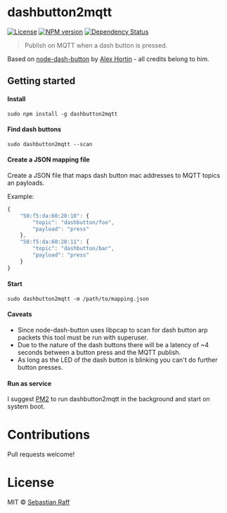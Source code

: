 # dashbutton2mqtt

[![License][mit-badge]][mit-url]
[![NPM version](https://badge.fury.io/js/dashbutton2mqtt.svg)](http://badge.fury.io/js/dashbutton2mqtt)
[![Dependency Status](https://img.shields.io/gemnasium/hobbyquaker/dashbutton2mqtt.svg?maxAge=2592000)](https://gemnasium.com/github.com/hobbyquaker/dashbutton2mqtt)

> Publish on MQTT when a dash button is pressed.

Based on [node-dash-button](https://github.com/hortinstein/node-dash-button) by [Alex Hortin](https://github.com/hortinstein) - all credits belong to him.

## Getting started

#### Install

```sudo npm install -g dashbutton2mqtt```

#### Find dash buttons

```sudo dashbutton2mqtt --scan```

#### Create a JSON mapping file

Create a JSON file that maps dash button mac addresses to MQTT topics an payloads. 

Example:
```javascript
{
    "50:f5:da:60:20:10": {
        "topic": "dashbutton/foo",
        "payload": "press"
    },
    "50:f5:da:60:20:11": {
        "topic": "dashbutton/bar",
        "payload": "press"
    }
}

```

#### Start 

```sudo dashbutton2mqtt -m /path/to/mapping.json```  

#### Caveats

* Since node-dash-button uses libpcap to scan for dash button arp packets this tool must be run with superuser.
* Due to the nature of the dash buttons there will be a latency of ~4 seconds between a button press and the MQTT publish.
* As long as the LED of the dash button is blinking you can't do further button presses.

#### Run as service

I suggest [PM2](https://github.com/Unitech/pm2) to run dashbutton2mqtt in the background and start on system boot.


# Contributions
  
Pull requests welcome!

# License

MIT © [Sebastian Raff](https://github.com/hobbyquaker)

[mit-badge]: https://img.shields.io/badge/License-MIT-blue.svg?style=flat
[mit-url]: LICENSE

